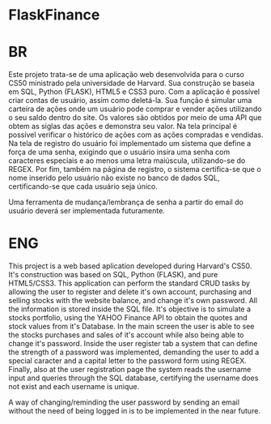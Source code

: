 # FlaskFinance

# BR
Este projeto trata-se de uma aplicação web desenvolvida para o curso CS50 ministrado pela universidade de Harvard. Sua construção se baseia em SQL, Python (FLASK), HTML5 e CSS3 puro. Com a aplicação é possível criar contas de usuário, assim como deletá-la. Sua função é simular uma carteira de ações onde um usuário pode comprar e vender ações utilizando o seu saldo dentro do site. Os valores são obtidos por meio de uma API que obtem as siglas das ações e demonstra seu valor. Na tela principal é possível verificar o histórico de ações com as ações compradas e vendidas. Na tela de registro do usuário foi implementado um sistema que define a força de uma senha, exigindo que o usuário insira uma senha com caracteres especiais e ao menos uma letra maiúscula, utilizando-se do REGEX. Por fim, também na página de registro, o sistema certifica-se que o nome inserido pelo usuário não existe no banco de dados SQL, certificando-se que cada usuário seja único.

Uma ferramenta de mudança/lembrança de senha a partir do email do usuário deverá ser implementada futuramente. 

# ENG

This project is a web based aplication developed during Harvard's CS50. It's construction was based on SQL, Python (FLASK), and pure HTML5/CSS3. This application can perform the standard CRUD tasks by allowing the user to register and delete it's own account, purchasing and selling stocks with the website balance, and change it's own password. All the information is stored inside the SQL file. It's objective is to simulate a stocks portfolio, using the YAHOO Finance API to obtain the quotes and stock values from it's Database. In the main screen the user is able to see the stocks purchases and sales of it's account while also being able to change it's password. Inside the user register tab a system that can define the strength of a password was implemented, demanding the user to add a special caracter and a capital letter to the password form using REGEX. Finally, also at the user registration page the system reads the username input and queries through the SQL database, certifying the username does not exist and each username is unique.

A way of changing/reminding the user password by sending an email without the need of being logged in is to be implemented in the near future.
